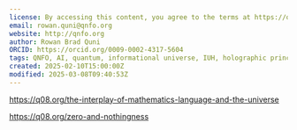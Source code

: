 ```yaml
---
license: By accessing this content, you agree to the terms at https://qnfo.org/LICENSE
email: rowan.quni@qnfo.org
website: http://qnfo.org
author: Rowan Brad Quni
ORCID: https://orcid.org/0009-0002-4317-5604
tags: QNFO, AI, quantum, informational universe, IUH, holographic principle
created: 2025-02-10T15:00:00Z
modified: 2025-03-08T09:40:53Z
---
```


https://q08.org/the-interplay-of-mathematics-language-and-the-universe

https://q08.org/zero-and-nothingness
